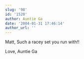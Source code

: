 ```yaml
---
slug: '98'
id: '1520'
author: Auntie Ga
date: '2004-01-31 17:46:14'
author_url: ''
---
```

Matt,
Such a racey set you run with!!

Love, Auntie Ga
